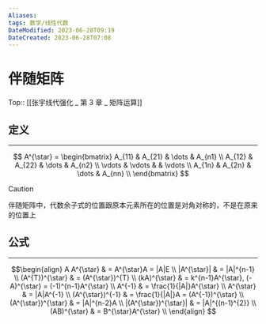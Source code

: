 ```yaml
---
Aliases: 
tags: 数学/线性代数
DateModified: 2023-06-28T09:19
DateCreated: 2023-06-28T07:08
---
```

# 伴随矩阵
Top:: [[张宇线代强化 _ 第 3 章 _ 矩阵运算]]

## 定义
---

$$
A^{\star} = \begin{bmatrix}
A_{11} & A_{21}  & \dots & A_{n1} \\
A_{12} & A_{22} & \dots & A_{n2} \\
\vdots & \vdots &  & \vdots  \\
A_{1n} & A_{2n}  & \dots & A_{nn} \\
\end{bmatrix}
$$

> [!caution]
> 伴随矩阵中，代数余子式的位置跟原本元素所在的位置是对角对称的，不是在原来的位置上

## 公式
---

$$\begin{align}
A A^{\star}  & = A^{\star}A = |A|E \\
|A^{\star}|  & = |A|^{n-1} \\
(A^{T})^{\star}  & = (A^{\star})^{T} \\
(kA)^{\star}  & = k^{n-1}A^{\star}, (-A)^{\star} = (-1)^{n-1}A^{\star} \\
A^{-1}  & = \frac{1}{|A|}A^{\star} \\
A^{\star}  & = |A|A^{-1} \\
(A^{\star})^{-1} & = \frac{1}{|A|}A = (A^{-1})^{\star} \\
(A^{\star})^{\star} & = |A|^{n-2}A \\
|(A^{\star})^{\star}| & = |A|^{(n-1)^{2}} \\
(AB)^{\star} & = B^{\star}A^{\star} \\
\end{align} $$
